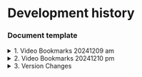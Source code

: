 # Development history

### Document template
<details>
  <summary>1. Video Bookmarks 20241209 am</summary>

  Topic -- Dash  
  [2024_12_09 am Youtube](https://www.youtube.com/watch?v=5tjNyU8aLbM&t=6683s)    
  [Dash Python User Guide](https://dash.plotly.com/)  
  0:37:45 Initiate Dash Page  
  0:45:10 Dropdown  
  [dcc.Dropdown](https://dash.plotly.com/dash-core-components/dropdown)  
  1:01:23 Graph  
  [dcc.Graph](https://dash.plotly.com/dash-core-components/graph)   
  [Line Charts in Python](https://plotly.com/python/line-charts/)  
  [Dot Plots in Python](https://plotly.com/python/dot-plots/)   
  [實際案例/covid19/6建立lineChart/index.py](https://github.com/roberthsu2003/python_dash_plotly/blob/main/%E5%AF%A6%E9%9A%9B%E6%A1%88%E4%BE%8B/covid19/6%E5%BB%BA%E7%AB%8BlineChart/index.py)  
  1:44:43 DataTable  
  [Dash DataTable](https://dash.plotly.com/datatable)  
  [DataTable Properties](https://dash.plotly.com/datatable/reference)  
  1:51:23 Limited fields  
  2:14:00 RadioItems    
  [RadioItems](https://dash.plotly.com/dash-core-components/radioitems)   
  2:42:54 add radio buttons and sync with table and chart, but only one radio button is working.  
  2:52:52 all radio sync with both table and chart
    
</details>

<details>
  <summary>2. Video Bookmarks 20241210 pm</summary>

  [2024_12_10_學院_下午 Youtube](https://www.youtube.com/watch?v=m-wKIMlAu_w)  
  [dash-mantine-components](https://www.dash-mantine-components.com/)  
  [AppShell](https://www.dash-mantine-components.com/components/appshell)  -- similar to body in html  
  [Group](https://www.dash-mantine-components.com/components/group) -- a horizontal flex container   
  [NavLink](https://www.dash-mantine-components.com/components/navlink)   --- pass href to make it a link  
  [Container](https://www.dash-mantine-components.com/components/container)     
  [Title](https://www.dash-mantine-components.com/components/title)  --- h1 h2 ...  
  []()
  []()
  []()
  []()
  []()
  []()


  
</details>
<details>
  <summary>3. Version Changes</summary>
  
  20241215 0935 -- HomeWork_0 : Dash Page with default table  
  20241215 1135 -- HomeWork_1 : plot the chart and dropdown  
  20241215 1525 -- HomeWork_2 : add table and table sync with dropdown selection   
  20241215 2215 -- HomeWork_3 : add radio buttons and sync with table and chart, but only one radio button is working.   
  20241215 2245 -- HomeWork_4 : all radio sync with both table and chart
</details>



[]()    
[]()    
[]()    
